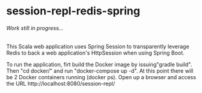 # session-repl-redis-spring

###### Work still in progress...

This Scala web application uses Spring Session to transparently leverage Redis to back a web application's HttpSession when using Spring Boot.

To run the application, firt build the Docker image by issuing"gradle build". Then "cd docker/" and run "docker-compose up -d". At this point there will be 2 Docker containers running (docker ps). Open up a browser and access the URL http://localhost:8080/session-repl/
